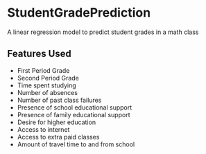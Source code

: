 # StudentGradePrediction
A linear regression model to predict student grades in a math class

## Features Used
* First Period Grade
* Second Period Grade
* Time spent studying
* Number of absences
* Number of past class failures
* Presence of school educational support
* Presence of family educational support
* Desire for higher education
* Access to internet
* Access to extra paid classes
* Amount of travel time to and from school

